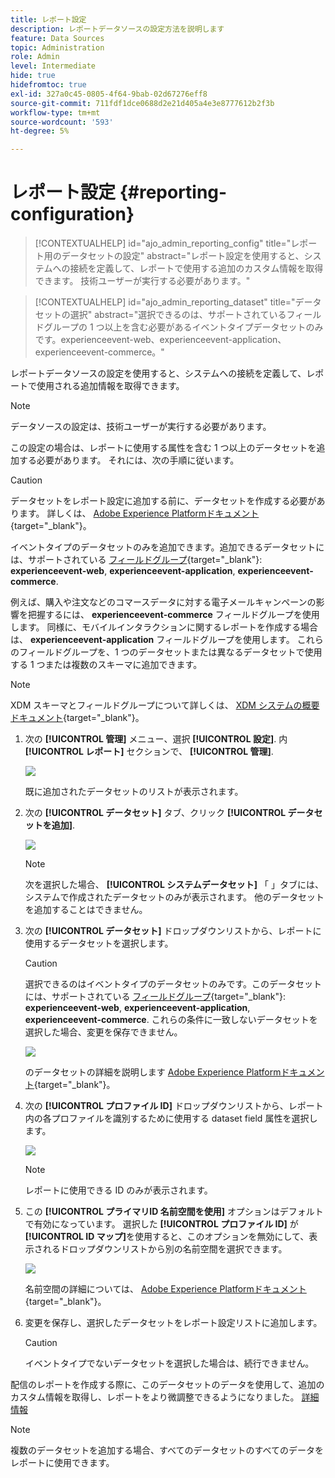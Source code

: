 ```yaml
---
title: レポート設定
description: レポートデータソースの設定方法を説明します
feature: Data Sources
topic: Administration
role: Admin
level: Intermediate
hide: true
hidefromtoc: true
exl-id: 327a0c45-0805-4f64-9bab-02d67276eff8
source-git-commit: 711fdf1dce0688d2e21d405a4e3e8777612b2f3b
workflow-type: tm+mt
source-wordcount: '593'
ht-degree: 5%

---
```


# レポート設定 {#reporting-configuration}

>[!CONTEXTUALHELP]
>id="ajo_admin_reporting_config"
>title="レポート用のデータセットの設定"
>abstract="レポート設定を使用すると、システムへの接続を定義して、レポートで使用する追加のカスタム情報を取得できます。 技術ユーザーが実行する必要があります。"

>[!CONTEXTUALHELP]
>id="ajo_admin_reporting_dataset"
>title="データセットの選択"
>abstract="選択できるのは、サポートされているフィールドグループの 1 つ以上を含む必要があるイベントタイプデータセットのみです。experienceevent-web、experienceevent-application、experienceevent-commerce。"

レポートデータソースの設定を使用すると、システムへの接続を定義して、レポートで使用される追加情報を取得できます。

>[!NOTE]
>
>データソースの設定は、技術ユーザーが実行する必要があります。 <!--Rights?-->

この設定の場合は、レポートに使用する属性を含む 1 つ以上のデータセットを追加する必要があります。 それには、次の手順に従います。

>[!CAUTION]
>
>データセットをレポート設定に追加する前に、データセットを作成する必要があります。 詳しくは、 [Adobe Experience Platformドキュメント](https://experienceleague.adobe.com/docs/experience-platform/catalog/datasets/user-guide.html?lang=en#create){target=&quot;_blank&quot;}。
>
>イベントタイプのデータセットのみを追加できます。追加できるデータセットには、サポートされている [フィールドグループ](https://experienceleague.adobe.com/docs/experience-platform/xdm/tutorials/create-schema-ui.html#field-group){target=&quot;_blank&quot;}: **experienceevent-web**, **experienceevent-application**, **experienceevent-commerce**.

<!--
➡️ [Discover this feature in video](#video)
-->

例えば、購入や注文などのコマースデータに対する電子メールキャンペーンの影響を把握するには、 **experienceevent-commerce** フィールドグループを使用します。 同様に、モバイルインタラクションに関するレポートを作成する場合は、 **experienceevent-application** フィールドグループを使用します。 <!--If you want to report on web interactions then you need to include the web field group.--> これらのフィールドグループを、1 つのデータセットまたは異なるデータセットで使用する 1 つまたは複数のスキーマに追加できます。

>[!NOTE]
>
>XDM スキーマとフィールドグループについて詳しくは、 [XDM システムの概要ドキュメント](https://experienceleague.adobe.com/docs/experience-platform/xdm/home.html?lang=ja){target=&quot;_blank&quot;}。

1. 次の **[!UICONTROL 管理]** メニュー、選択 **[!UICONTROL 設定]**. 内  **[!UICONTROL レポート]** セクションで、 **[!UICONTROL 管理]**.

   ![](assets/reporting-config-menu.png)

   既に追加されたデータセットのリストが表示されます。

1. 次の **[!UICONTROL データセット]** タブ、クリック **[!UICONTROL データセットを追加]**.

   ![](assets/reporting-config-add.png)

   >[!NOTE]
   >
   >次を選択した場合、 **[!UICONTROL システムデータセット]** 「 」タブには、システムで作成されたデータセットのみが表示されます。 他のデータセットを追加することはできません。

1. 次の **[!UICONTROL データセット]** ドロップダウンリストから、レポートに使用するデータセットを選択します。

   >[!CAUTION]
   >
   >選択できるのはイベントタイプのデータセットのみです。このデータセットには、サポートされている [フィールドグループ](https://experienceleague.adobe.com/docs/experience-platform/xdm/tutorials/create-schema-ui.html#field-group){target=&quot;_blank&quot;}: **experienceevent-web**, **experienceevent-application**, **experienceevent-commerce**. これらの条件に一致しないデータセットを選択した場合、変更を保存できません。

   ![](assets/reporting-config-datasets.png)

   のデータセットの詳細を説明します [Adobe Experience Platformドキュメント](https://experienceleague.adobe.com/docs/experience-platform/catalog/datasets/user-guide.html?lang=ja){target=&quot;_blank&quot;}。

1. 次の **[!UICONTROL プロファイル ID]** ドロップダウンリストから、レポート内の各プロファイルを識別するために使用する dataset field 属性を選択します。

   ![](assets/reporting-config-profile-id.png)

   >[!NOTE]
   >
   >レポートに使用できる ID のみが表示されます。

1. この **[!UICONTROL プライマリID 名前空間を使用]** オプションはデフォルトで有効になっています。 選択した **[!UICONTROL プロファイル ID]** が **[!UICONTROL ID マップ]**&#x200B;を使用すると、このオプションを無効にして、表示されるドロップダウンリストから別の名前空間を選択できます。

   ![](assets/reporting-config-namespace.png)

   名前空間の詳細については、 [Adobe Experience Platformドキュメント](https://experienceleague.adobe.com/docs/experience-platform/identity/namespaces.html?lang=ja){target=&quot;_blank&quot;}。

1. 変更を保存し、選択したデータセットをレポート設定リストに追加します。

   >[!CAUTION]
   >
   >イベントタイプでないデータセットを選択した場合は、続行できません。

配信のレポートを作成する際に、このデータセットのデータを使用して、追加のカスタム情報を取得し、レポートをより微調整できるようになりました。 [詳細情報](content-experiment.md#objectives-global)

>[!NOTE]
>
>複数のデータセットを追加する場合、すべてのデータセットのすべてのデータをレポートに使用できます。


<!--
## How-to video {#video}

Understand how to configure Experience Platform reporting data sources.

>[!VIDEO]()
-->

